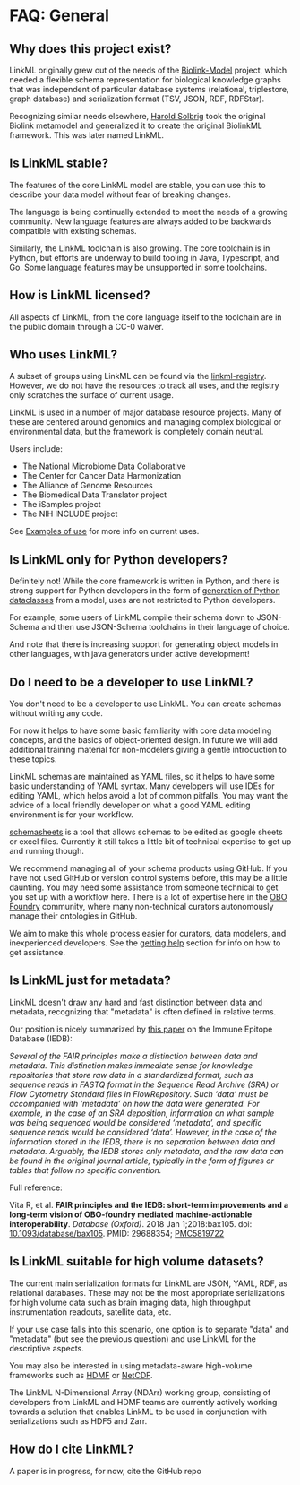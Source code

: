 # FAQ: General

## Why does this project exist?

LinkML originally grew out of the needs of the [Biolink-Model](https://w3id.org/biolink/) project,
which needed a flexible schema representation for biological knowledge
graphs that was independent of particular database systems
(relational, triplestore, graph database) and serialization format
(TSV, JSON, RDF, RDFStar).

Recognizing similar needs elsewhere, [Harold Solbrig](https://github.com/hsolbrig) took the original
Biolink metamodel and generalized it to create the original BiolinkML framework.
This was later named LinkML.

## Is LinkML stable?

The features of the core LinkML model are stable, you can use this to
describe your data model without fear of breaking changes.

The language is being continually extended to meet the needs of a
growing community. New language features are always added to be
backwards compatible with existing schemas.

Similarly, the LinkML toolchain is also growing. The core toolchain
is in Python, but efforts are underway to build tooling in Java, Typescript,
and Go. Some language features may be unsupported in some toolchains.

## How is LinkML licensed?

All aspects of LinkML, from the core language itself to the toolchain
are in the public domain through a CC-0 waiver.

## Who uses LinkML?

A subset of groups using LinkML can be found via the
[linkml-registry](https://linkml.io/linkml-registry/registry/).
However, we do not have the resources to track all uses,
and the registry only scratches the surface of current usage.

LinkML is used in a number of major database resource projects. Many
of these are centered around genomics and managing complex biological
or environmental data, but the framework is completely domain neutral.

Users include:

* The National Microbiome Data Collaborative
* The Center for Cancer Data Harmonization
* The Alliance of Genome Resources
* The Biomedical Data Translator project
* The iSamples project
* The NIH INCLUDE project

See [Examples of use](https://linkml.io/linkml/examples.html) for more
info on current uses.

## Is LinkML only for Python developers?

Definitely not! While the core framework is written in Python, and
there is strong support for Python developers in the form of
[generation of Python dataclasses](/generators/python) from a model, uses are not restricted
to Python developers.

For example, some users of LinkML compile their schema down to
JSON-Schema and then use JSON-Schema toolchains in their language of choice.

And note that there is increasing support for generating object models
in other languages, with java generators under active development!

## Do I need to be a developer to use LinkML?

You don't need to be a developer to use LinkML. You can create schemas
without writing any code.

For now it helps to have some basic familiarity with core data
modeling concepts, and the basics of object-oriented design. In future
we will add additional training material for non-modelers giving a
gentle introduction to these topics.

LinkML schemas are maintained as YAML files, so it helps to have some
basic understanding of YAML syntax. Many developers will use IDEs for
editing YAML, which helps avoid a lot of common pitfalls. You may want
the advice of a local friendly developer on what a good YAML editing
environment is for your workflow.

[schemasheets](https://github.com/linkml/schemasheets) is a tool that
allows schemas to be edited as google sheets or excel files. Currently
it still takes a little bit of technical expertise to get up and
running though.

We recommend managing all of your schema products using GitHub. If you
have not used GitHub or version control systems before, this may be a
little daunting. You may need some assistance from someone technical
to get you set up with a workflow here. There is a lot of expertise
here in the [OBO Foundry](https://obofoundry.org) community, where
many non-technical curators autonomously manage their ontologies in
GitHub.

We aim to make this whole process easier for curators, data modelers,
and inexperienced developers. See the [getting help](getting-help)
section for info on how to get assistance.

## Is LinkML just for metadata?

LinkML doesn't draw any hard and fast distinction between data and
metadata, recognizing that "metadata" is often defined in relative
terms.

Our position is nicely summarized by [this
paper](https://www.ncbi.nlm.nih.gov/pmc/articles/PMC5819722) on the
Immune Epitope Database (IEDB):

_Several of the FAIR principles make a distinction between data and metadata. This distinction makes immediate sense for knowledge repositories that store raw data in a standardized format, such as sequence reads in FASTQ format in the Sequence Read Archive (SRA) or Flow Cytometry Standard files in FlowRepository. Such ‘data’ must be accompanied with ‘metadata’ on how the data were generated. For example, in the case of an SRA deposition, information on what sample was being sequenced would be considered ‘metadata’, and specific sequence reads would be considered ‘data’. However, in the case of the information stored in the IEDB, there is no separation between data and metadata. Arguably, the IEDB stores only metadata, and the raw data can be found in the original journal article, typically in the form of figures or tables that follow no specific convention._

Full reference:

Vita R, et al. **FAIR principles and the IEDB: short-term improvements and a long-term vision of OBO-foundry mediated machine-actionable interoperability**. _Database (Oxford)_. 2018 Jan 1;2018:bax105. doi: [10.1093/database/bax105](https://doi.org/10.1093/database/bax105). PMID: 29688354; [PMC5819722](https://www.ncbi.nlm.nih.gov/pmc/articles/PMC5819722)

## Is LinkML suitable for high volume datasets?

The current main serialization formats for LinkML are JSON, YAML, RDF,
as relational databases. These may not be the most appropriate
serializations for high volume data such as brain imaging data, high
throughput instrumentation readouts, satellite data, etc.

If your use case falls into this scenario, one option is to separate
"data" and "metadata" (but see the previous question) and use LinkML
for the descriptive aspects.

You may also be interested in using metadata-aware high-volume
frameworks such as [HDMF](https://hdmf.readthedocs.io/) or [NetCDF](https://www.unidata.ucar.edu/software/netcdf/).

The LinkML N-Dimensional Array (NDArr) working group, consisting of
developers from LinkML and HDMF teams are currently actively working
towards a solution that enables LinkML to be used in conjunction with
serializations such as HDF5 and Zarr.

## How do I cite LinkML?

A paper is in progress, for now, cite the GitHub repo

